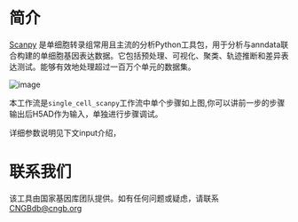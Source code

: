 # 简介
[Scanpy](https://genomebiology.biomedcentral.com/articles/10.1186/s13059-017-1382-0) 是单细胞转录组常用且主流的分析Python工具包，用于分析与anndata联合构建的单细胞基因表达数据。它包括预处理、可视化、聚类、轨迹推断和差异表达测试。能够有效地处理超过一百万个单元的数据集。



![image](https://db.cngb.org/cdcp/img/analysis.e4a092e9.png)
 
本工作流是`single_cell_scanpy`工作流中单个步骤如上图,你可以讲前一步的步骤输出后H5AD作为输入，单独进行步骤调试。


详细参数说明见下文input介绍，


# 联系我们
该工具由国家基因库团队提供。如有任何问题或疑虑，请联系 CNGBdb@cngb.org

